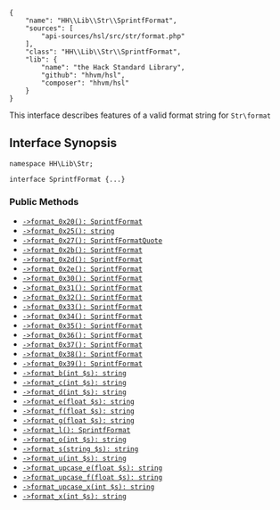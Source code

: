 ``` yamlmeta
{
    "name": "HH\\Lib\\Str\\SprintfFormat",
    "sources": [
        "api-sources/hsl/src/str/format.php"
    ],
    "class": "HH\\Lib\\Str\\SprintfFormat",
    "lib": {
        "name": "the Hack Standard Library",
        "github": "hhvm/hsl",
        "composer": "hhvm/hsl"
    }
}
```




This interface describes features of a valid format string for ` Str\format `




## Interface Synopsis




``` Hack
namespace HH\Lib\Str;

interface SprintfFormat {...}
```




### Public Methods




+ [` ->format_0x20(): SprintfFormat `](<>)
+ [` ->format_0x25(): string `](<>)
+ [` ->format_0x27(): SprintfFormatQuote `](<>)
+ [` ->format_0x2b(): SprintfFormat `](<>)
+ [` ->format_0x2d(): SprintfFormat `](<>)
+ [` ->format_0x2e(): SprintfFormat `](<>)
+ [` ->format_0x30(): SprintfFormat `](<>)
+ [` ->format_0x31(): SprintfFormat `](<>)
+ [` ->format_0x32(): SprintfFormat `](<>)
+ [` ->format_0x33(): SprintfFormat `](<>)
+ [` ->format_0x34(): SprintfFormat `](<>)
+ [` ->format_0x35(): SprintfFormat `](<>)
+ [` ->format_0x36(): SprintfFormat `](<>)
+ [` ->format_0x37(): SprintfFormat `](<>)
+ [` ->format_0x38(): SprintfFormat `](<>)
+ [` ->format_0x39(): SprintfFormat `](<>)
+ [` ->format_b(int $s): string `](<>)
+ [` ->format_c(int $s): string `](<>)
+ [` ->format_d(int $s): string `](<>)
+ [` ->format_e(float $s): string `](<>)
+ [` ->format_f(float $s): string `](<>)
+ [` ->format_g(float $s): string `](<>)
+ [` ->format_l(): SprintfFormat `](<>)
+ [` ->format_o(int $s): string `](<>)
+ [` ->format_s(string $s): string `](<>)
+ [` ->format_u(int $s): string `](<>)
+ [` ->format_upcase_e(float $s): string `](<>)
+ [` ->format_upcase_f(float $s): string `](<>)
+ [` ->format_upcase_x(int $s): string `](<>)
+ [` ->format_x(int $s): string `](<>)
<!-- HHAPIDOC -->
